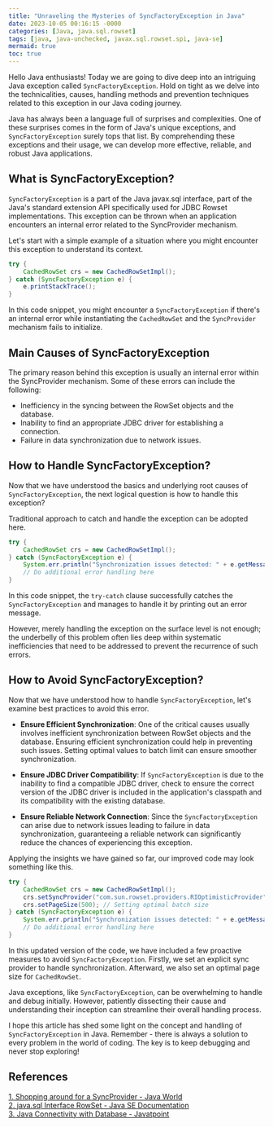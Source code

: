 ```yaml
---
title: "Unraveling the Mysteries of SyncFactoryException in Java"
date: 2023-10-05 00:16:15 -0000
categories: [Java, java.sql.rowset]
tags: [java, java-unchecked, javax.sql.rowset.spi, java-se]
mermaid: true
toc: true
---
```



Hello Java enthusiasts! Today we are going to dive deep into an intriguing Java exception called `SyncFactoryException`. Hold on tight as we delve into the technicalities, causes, handling methods and prevention techniques related to this exception in our Java coding journey. 

Java has always been a language full of surprises and complexities. One of these surprises comes in the form of Java's unique exceptions, and `SyncFactoryException` surely tops that list. By comprehending these exceptions and their usage, we can develop more effective, reliable, and robust Java applications.

## What is SyncFactoryException?

`SyncFactoryException` is a part of the Java javax.sql interface, part of the Java's standard extension API specifically used for JDBC Rowset implementations. This exception can be thrown when an application encounters an internal error related to the SyncProvider mechanism.

Let's start with a simple example of a situation where you might encounter this exception to understand its context.

```java
try {
    CachedRowSet crs = new CachedRowSetImpl();
} catch (SyncFactoryException e) {
    e.printStackTrace();
}
```

In this code snippet, you might encounter a `SyncFactoryException` if there's an internal error while instantiating the `CachedRowSet` and the `SyncProvider` mechanism fails to initialize.

## Main Causes of SyncFactoryException

The primary reason behind this exception is usually an internal error within the SyncProvider mechanism. Some of these errors can include the following:

- Inefficiency in the syncing between the RowSet objects and the database.
- Inability to find an appropriate JDBC driver for establishing a connection.
- Failure in data synchronization due to network issues.

## How to Handle SyncFactoryException?

Now that we have understood the basics and underlying root causes of `SyncFactoryException`, the next logical question is how to handle this exception?

Traditional approach to catch and handle the exception can be adopted here.

```java
try {
    CachedRowSet crs = new CachedRowSetImpl();
} catch (SyncFactoryException e) {
    System.err.println("Synchronization issues detected: " + e.getMessage());
    // Do additional error handling here
}
```

In this code snippet, the `try-catch` clause successfully catches the `SyncFactoryException` and manages to handle it by printing out an error message.

However, merely handling the exception on the surface level is not enough; the underbelly of this problem often lies deep within systematic inefficiencies that need to be addressed to prevent the recurrence of such errors.

## How to Avoid SyncFactoryException?

Now that we have understood how to handle `SyncFactoryException`, let's examine best practices to avoid this error.

- **Ensure Efficient Synchronization**: One of the critical causes usually involves inefficient synchronization between RowSet objects and the database. Ensuring efficient synchronization could help in preventing such issues. Setting optimal values to batch limit can ensure smoother synchronization.

- **Ensure JDBC Driver Compatibility**: If `SyncFactoryException` is due to the inability to find a compatible JDBC driver, check to ensure the correct version of the JDBC driver is included in the application's classpath and its compatibility with the existing database.

- **Ensure Reliable Network Connection**: Since the `SyncFactoryException` can arise due to network issues leading to failure in data synchronization, guaranteeing a reliable network can significantly reduce the chances of experiencing this exception.

Applying the insights we have gained so far, our improved code may look something like this.

```java
try {
    CachedRowSet crs = new CachedRowSetImpl();
    crs.setSyncProvider("com.sun.rowset.providers.RIOptimisticProvider");
    crs.setPageSize(500); // Setting optimal batch size
} catch (SyncFactoryException e) {
    System.err.println("Synchronization issues detected: " + e.getMessage());
    // Do additional error handling here
}
```

In this updated version of the code, we have included a few proactive measures to avoid `SyncFactoryException`. Firstly, we set an explicit sync provider to handle synchronization. Afterward, we also set an optimal page size for `CachedRowSet`.

Java exceptions, like `SyncFactoryException`, can be overwhelming to handle and debug initially. However, patiently dissecting their cause and understanding their inception can streamline their overall handling process.

I hope this article has shed some light on the concept and handling of `SyncFactoryException` in Java. Remember - there is always a solution to every problem in the world of coding. The key is to keep debugging and never stop exploring!

## References
[1. Shopping around for a SyncProvider - Java World](https://www.infoworld.com/article/2077719/shopping-around-for-a-syncprovider.html)  
[2. java.sql Interface RowSet - Java SE Documentation](https://docs.oracle.com/javase/8/docs/api/javax/sql/RowSet.html)  
[3. Java Connectivity with Database - Javatpoint](https://www.javatpoint.com/connectivity)
